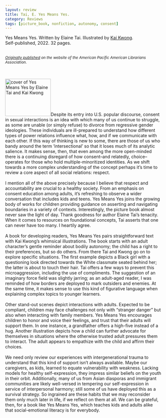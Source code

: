 ```yaml
---
layout: review
title: Tai, E. Yes Means Yes.
category: Reviews
tags: [picture_book, nonfiction, autonomy, consent]
---
```

<span class="title">Yes Means Yes</span>. Written by Elaine Tai. Illustrated by <a href="https://www.kaikwong.co/" target="_blank" alt="website of artist Kai Kwong">Kai Kwong</a>.<br>
<span class="publisher">Self-published, 2022. 32 pages.</span><br><br>
<p style="font-size: 12px ;"><em><a href="https://www.apalaweb.org/book-review-yes-means-yes-2/" target="_blank" alt="Review of Yes Means Yes on APALA website">Originally published</a> on the website of the American Pacific American Librarians Association.</em></p><br><br>
<span class="book1"><img src="https://www.apalaweb.org/wp-content/uploads/2022/03/YesMeansYes.jpg" width="147" height="120" alt="cover of Yes Means Yes by Elaine Tai and Kai Kwong"></span>Despite its entry into U.S. popular discourse, consent in sexual interactions is an idea with which many of us continue to struggle, as some are unable (or simply refuse) to divorce from regressive gender ideologies. These individuals are ill-prepared to understand how different types of power relations influence what, how, and if we communicate with each other. If this way of thinking is new to some, there are those of us who bandy around the term ‘intersectional’ so that it loses much of its analytic salience. It makes sense, then, that even among the more open-minded there is a continuing disregard of how consent–and relatedly, choice–operates for those who hold multiple-minoritized identities. As we shift towards a more complex understanding of the concept perhaps it’s time to review a core aspect of all social relations: respect.<br><br>I mention all of the above precisely because I believe that respect and accountability are crucial to a healthy society. From an emphasis on consent education among adults, it’s refreshing to observe a wider conversation that includes kids and teens. Yes Means Yes joins the growing body of works for children providing guidance on asserting and navigating boundaries in a variety of contexts. Interestingly, the picture book almost never saw the light of day. Thank goodness for author Elaine Tai’s tenacity. When it comes to resources on foundational concepts, Tai asserts that one can never have too many. I heartily agree.<br><br>A book for developing readers, Yes Means Yes pairs straightforward text with Kai Kwong’s whimsical illustrations. The book starts with an adult character’s gentle reminder about bodily autonomy; the child has a right to their preferences, but so do others. From there Tai and Kwong go on to explore specific situations. The first example depicts a Black girl with a questioning look directed towards the White classmate seated behind her; the latter is about to touch their hair. Tai offers a few ways to prevent this microaggression, including the use of compliments. The suggestion of an imaginary force field was slightly jarring; as an adult-aged reader, I was reminded of how borders are deployed to mark outsiders and enemies. At the same time, it makes sense to use this kind of figurative language when explaining complex topics to younger learners.<br><br>Other stand-out scenes depict interactions with adults. Expected to be compliant, children may face challenges not only with “stranger danger” but also when interacting with family members. Yes Means Yes encourages children to honor and voice their feelings, and trust that their adults will support them. In one instance, a grandfather offers a high-five instead of a hug. Another illustration depicts how a child can further advocate for themselves in situations where the otherwise trusted adult pressures them to interact. The adult appears to empathize with the child and affirm their choices.<br><br>We need only review our experiences with intergenerational trauma to understand that this kind of support isn’t always available. Maybe our caregivers, as kids, learned to equate vulnerability with weakness. Lacking models for healthy self-expression, they impress similar beliefs on the youth in their orbit. Additionally, many of us from Asian diasporas and immigrant communities are likely well-versed in tempering our self-expression in service of interpersonal harmony; still some of us have deployed this as a survival strategy. So ingrained are these habits that we may reconsider them only much later in life, if we reflect on them at all. We can be grateful, then, for a book like Yes Means Yes, which teaches kids and adults alike that social-emotional literacy is for everybody.


